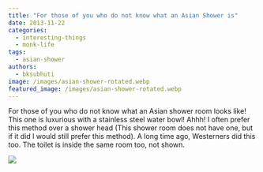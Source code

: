 ```yaml
---
title: "For those of you who do not know what an Asian Shower is"
date: 2013-11-22
categories: 
  - interesting-things
  - monk-life
tags: 
  - asian-shower
authors: 
  - bksubhuti
image: /images/asian-shower-rotated.webp
featured_image: /images/asian-shower-rotated.webp
---
```


For those of you who do not know what an Asian shower room looks like! This one is luxurious with a stainless steel water bowl! Ahhh! I often prefer this method over a shower head (This shower room does not have one, but if it did I would still prefer this method). A long time ago, Westerners did this too. The toilet is inside the same room too, not shown.

![](/images/asian-shower-576x1024.webp)